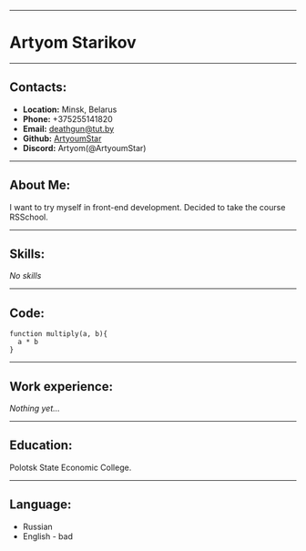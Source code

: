 ****
# Artyom Starikov
***
## Contacts:
* __Location:__ Minsk, Belarus
* __Phone:__ +375255141820
* __Email:__ deathgun@tut.by
* __Github:__ [ArtyoumStar](https://github.com/ArtyoumStar)
* __Discord:__ Artyom(@ArtyoumStar)

***
## About Me:
I want to try myself in front-end development. Decided to take the course RSSchool.
***
## Skills:
_No skills_
***
## Code:
```
function multiply(a, b){
  a * b
}
```
***
## Work experience:
_Nothing yet…_
***
## Education:
Polotsk State Economic College.
***
## Language:
* Russian
* English - bad